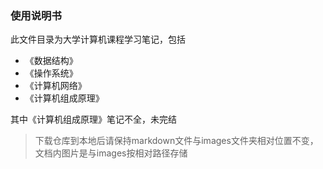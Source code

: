 ### 使用说明书
此文件目录为大学计算机课程学习笔记，包括
* 《数据结构》
* 《操作系统》
* 《计算机网络》
* 《计算机组成原理》

其中《计算机组成原理》笔记不全，未完结

> 下载仓库到本地后请保持markdown文件与images文件夹相对位置不变，文档内图片是与images按相对路径存储

